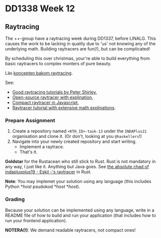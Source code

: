 # DD1338 Week 12

## Raytracing

The ++-group have a raytracing week during DD1337, before LINALG. This causes the work to be lacking in quality due to 'us' not knowing any of the underlying math. Building raytracers are fun(!), but can be complicated!

By scheduling this over christmas, your're able to build everything from basic raytracers to complex monters of pure beauty. 

Läs [koncepten bakom raytracing](https://www.scratchapixel.com/lessons/3d-basic-rendering/introduction-to-ray-tracing).

See:
- [Good raytracing tutorials by Peter Shirley](https://drive.google.com/drive/u/0/folders/14yayBb9XiL16lmuhbYhhvea8mKUUK77W),
- [Open-source raytracer with explination](https://tmcw.github.io/literate-raytracer/),
- [Compact raytracer in Javascript](https://www.gabrielgambetta.com/tiny-raytracer.html),
- [Raytracer tutorial with extensive math explinations](https://www.gabrielgambetta.com/computer-graphics-from-scratch/).

### Prepare Assignment

1) Create a repository named `<KTH_ID>-task-13` under the `INDAPlus21` organisation and clone it. (Or don't, looking at you `@haskellers`!)
2) Navigate into your newly created repository and start writing.
    - Implement a raytrace.
    - That's it.

**Goldstar** for the Rustacean who still stick to Rust. Rust is not mandatory in any way, I just like it. Anything but Java goes. See [the absolute chad of indaplusplus19 - Eskil -'s raytracer](https://github.com/default-username-852/raytracer) in Rust.

**Note**: You may implemet your solution using any language (this includes Python *_host_ psudokod *_host_ *_host_).

### Grading

Because your solution can be implemented using any language, write in a README file of how to build and run your application (that includes how to run your frontend application).

**NOTERA(!)**: We demand readable raytracers, not compact ones!